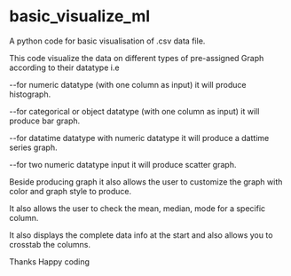 # basic_visualize_ml
A python code for basic visualisation of .csv data file.

This code visualize the data on different types of pre-assigned Graph according to their datatype i.e

--for numeric datatype (with one column as input) it will produce histograph.

--for categorical or object datatype (with one column as input) it will produce bar graph.

--for datatime datatype with numeric datatype it will produce a dattime series graph.

--for two numeric datatype input it will produce scatter graph.


Beside producing graph it also allows the user to customize the graph with color and graph style to produce.

It also allows the user to check the mean, median, mode for a specific column.

It also displays the complete data info at the start and also allows you to crosstab the columns.


Thanks
Happy coding





